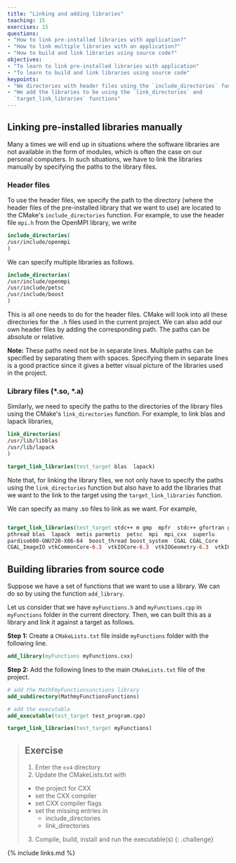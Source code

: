 ```yaml
---
title: "Linking and adding libraries"
teaching: 15
exercises: 15
questions:
- "How to link pre-installed libraries with application?"
- "How to link multiple libraries with an application?"
- "How to build and link libraries using source code?"
objectives:
- "To learn to link pre-installed libraries with application"
- "To learn to build and link libraries using source code"
keypoints:
- "We directories with header files using the `include_directories` function"
- "We add the libraries to be using the `link_directories` and 
  `target_link_libraries` functions"
---
```


## Linking pre-installed libraries manually
Many a times we will end up in situations where the software libraries
are not available in the form of modules, which is often the case on
our personal computers. In such situations, we have to link the libraries
manually by specifying the paths to the library files.

### Header files
To use the header files, we specify the path to the directory (where
the header files of the pre-installed library that we want to use) are
located to the CMake's `include_directories` function. For example, to 
use the header file `mpi.h` from the OpenMPI library, we write

```cmake
include_directories(
/usr/include/openmpi 
)
```

We can specify multiple libraries as follows.

```cmake
include_directories(
/usr/include/openmpi 
/usr/include/petsc 
/usr/include/boost
)
```

This is all one needs to do for the header files. CMake will look into all
these directories for the `.h` files used in the current project. We can also
add our own header files by adding the corresponding path. The paths can be
absolute or relative.

**Note:** These paths need not be in separate lines. Multiple paths can be specified
by separating them with spaces. Specifying them in separate lines is a good practice
since it gives a better visual picture of the libraries used in the project.


### Library files (*.so, *.a)
Similarly, we need to specify the paths to the directories of the library files using
the CMake's `link_directories` function. For example, to link blas and lapack libraries,

```cmake
link_directories(
/usr/lib/libblas
/usr/lib/lapack 
)

target_link_libraries(test_target blas  lapack)
```

Note that, for linking the library files, we not only have to specify the paths
using the `link_directories` function but also have to add the libraries that we want 
to the link to the target using the `target_link_libraries` function.

We can specify as many .so files to link as we want. For example,

```cmake

target_link_libraries(test_target stdc++ m gmp  mpfr  stdc++ gfortran gomp 
pthread blas  lapack  metis parmetis  petsc  mpi  mpi_cxx  superlu 
pardiso600-GNU720-X86-64  boost_thread boost_system  CGAL CGAL_Core 
CGAL_ImageIO vtkCommonCore-6.3  vtkIOCore-6.3  vtkIOGeometry-6.3  vtkIOXML-6.3)

```

## Building libraries from source code
Suppose we have a set of functions that we want to use a library. We can
do so by using the function `add_library`.

Let us consider that we have `myFunctions.h` and `myFunctions.cpp` in 
`myFunctions` folder in the current directory. Then, we can built this as a 
library and link it against a target as follows.

**Step 1:** Create a `CMakeLists.txt` file inside `myFunctions` folder
with the following line. 
```cmake
add_library(myFunctions myFunctions.cxx)
```

**Step 2:** Add the following lines to the main `CMakeLists.txt` file
of the project. 

```cmake
# add the MathFmyFunctionsunctions library
add_subdirectory(MathmyFunctionsFunctions)

# add the executable
add_executable(test_target test_program.cpp)

target_link_libraries(test_target myFunctions)
```


> ## Exercise
> 1. Enter the `ex4` directory
> 2. Update the CMakeLists.txt with
>   * the project for CXX
>   * set the CXX compiler
>   * set CXX compiler flags
>   * set the missing entries in
>       * include_directories
>       * link_directories
> 3. Compile, build, install and run the executable(s)
{: .challenge}


{% include links.md %}
